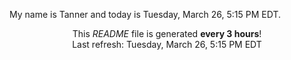My name is Tanner and today is Tuesday, March 26, 5:15 PM EDT.

<p align="center">This <i>README</i> file is generated <b>every 3 hours</b>!</br>Last refresh: Tuesday, March 26, 5:15 PM EDT<br /></p>
